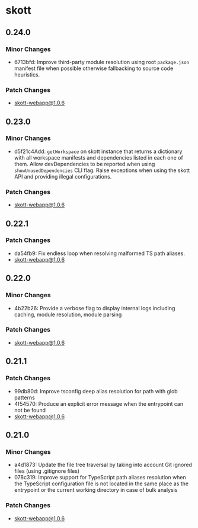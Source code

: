 # skott

## 0.24.0

### Minor Changes

- 6713bfd: Improve third-party module resolution using root `package.json` manifest file when possible otherwise fallbacking to source code heuristics.

### Patch Changes

- skott-webapp@1.0.6

## 0.23.0

### Minor Changes

- d5f21c4Add: `getWorkspace` on skott instance that returns a dictionary with all workspace manifests and dependencies listed in each one of them. Allow devDependencies to be reported when using `showUnusedDependencies` CLI flag. Raise exceptions when using the skott API and providing illegal configurations.

### Patch Changes

- skott-webapp@1.0.6

## 0.22.1

### Patch Changes

- da54fb9: Fix endless loop when resolving malformed TS path aliases.
- skott-webapp@1.0.6

## 0.22.0

### Minor Changes

- 4b22b26: Provide a verbose flag to display internal logs including caching, module resolution, module parsing

### Patch Changes

- skott-webapp@1.0.6

## 0.21.1

### Patch Changes

- 99db80d: Improve tsconfig deep alias resolution for path with glob patterns
- 4f54570: Produce an explicit error message when the entrypoint can not be found
- skott-webapp@1.0.6

## 0.21.0

### Minor Changes

- a4d1873: Update the file tree traversal by taking into account Git ignored files (using .gitignore files)
- 078c319: Improve support for TypeScript path aliases resolution when the TypeScript configuration file is not located in the same place as the entrypoint or the current working directory in case of bulk analysis

### Patch Changes

- skott-webapp@1.0.6
